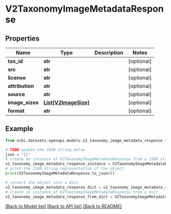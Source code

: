 # V2TaxonomyImageMetadataResponse


## Properties

Name | Type | Description | Notes
------------ | ------------- | ------------- | -------------
**tax_id** | **str** |  | [optional] 
**src** | **str** |  | [optional] 
**license** | **str** |  | [optional] 
**attribution** | **str** |  | [optional] 
**source** | **str** |  | [optional] 
**image_sizes** | [**List[V2ImageSize]**](V2ImageSize.md) |  | [optional] 
**format** | **str** |  | [optional] 

## Example

```python
from ncbi.datasets.openapi.models.v2_taxonomy_image_metadata_response import V2TaxonomyImageMetadataResponse

# TODO update the JSON string below
json = "{}"
# create an instance of V2TaxonomyImageMetadataResponse from a JSON string
v2_taxonomy_image_metadata_response_instance = V2TaxonomyImageMetadataResponse.from_json(json)
# print the JSON string representation of the object
print(V2TaxonomyImageMetadataResponse.to_json())

# convert the object into a dict
v2_taxonomy_image_metadata_response_dict = v2_taxonomy_image_metadata_response_instance.to_dict()
# create an instance of V2TaxonomyImageMetadataResponse from a dict
v2_taxonomy_image_metadata_response_from_dict = V2TaxonomyImageMetadataResponse.from_dict(v2_taxonomy_image_metadata_response_dict)
```
[[Back to Model list]](../README.md#documentation-for-models) [[Back to API list]](../README.md#documentation-for-api-endpoints) [[Back to README]](../README.md)


